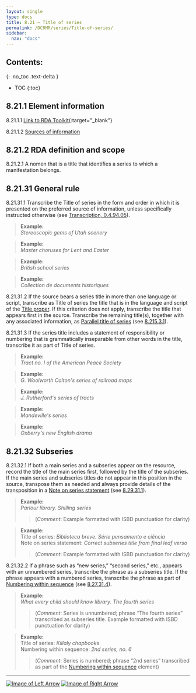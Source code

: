 ```yaml
---
layout: single
type: docs
title: 8.21 — Title of series
permalink: /DCRMR/series/Title-of-series/
sidebar:
  nav: "docs"
---
```


## Contents:
{: .no_toc .text-delta }

- TOC
{:toc}

## 8.21.1 Element information

<a name="8.21.1.1">8.21.1.1</a> [Link to RDA Toolkit](https://access.rdatoolkit.org/Content/Index?externalId=en-US_ala-0338d0e4-e62e-377f-80f8-f7b06b2f11a4){:target="_blank"}

<a name="8.21.1.2">8.21.1.2</a> [Sources of information](/DCRMR/series/#8011-sources-of-information)

## 8.21.2 RDA definition and scope

<a name="8.21.2.1">8.21.2.1</a> A nomen that is a title that identifies a series to which a manifestation belongs.

## 8.21.31 General rule

<a name="8.21.31.1">8.21.31.1</a> Transcribe the Title of series  in the form and order in which it is presented on the preferred source of information, unless specifically instructed otherwise (see [Transcription, 0.4.94.05](/general-rules/Transcription/#0.4.94.05)).

>**Example:**    
><CITE>Stereoscopic gems of Utah scenery</CITE>  

>**Example:**    
><CITE>Master choruses for Lent and Easter</CITE>  

>**Example:**    
><CITE>British school series</CITE>  

>**Example:**    
><CITE>Collection de documents historiques</CITE>  

<a name="8.21.31.2">8.21.31.2</a> If the source bears a series title in more than one language or script, transcribe as Title of series the title that is in the language and script of the [Title proper](/DCRMR/title/Title-proper/). If this criterion does not apply, transcribe the title that appears first in the source. Transcribe the remaining title(s), together with any associated information, as [Parallel title of series](/DCRMR/series/Parallel-title-of-series/) (see [8.215.3.1](/DCRMR/series/Parallel-title-of-series/#8.215.3.1)).

<a name="8.21.31.3">8.21.31.3</a> If the series title includes a statement of responsibility or numbering that is grammatically inseparable from other words in the title, transcribe it as part of Title of series.

>**Example:**    
><CITE>Tract no. I of the American Peace Society</CITE>  

>**Example:**    
><CITE>G. Woolworth Colton's series of railroad maps</CITE>  

>**Example:**    
><CITE>J. Rutherford's series of tracts</CITE>  

>**Example:**    
><CITE>Mandeville's series</CITE>  

>**Example:**    
><CITE>Oxberry's new English drama</CITE>  

## 8.21.32 Subseries

<a name="8.21.32.1">8.21.32.1</a> If both a main series and a subseries appear on the resource, record the title of the main series first, followed by the title of the subseries. If the main series and subseries titles do not appear in this position in the source, transpose them as needed and always provide details of the transposition in a [Note on series statement](/DCRMR/series/Note-on-series-statement/) (see [8.29.31.1](/DCRMR/series/Note-on-series-statement/#8.29.31.1)). 

>**Example:**  
><CITE>Parlour library. Shilling series</CITE>  
>>(*Comment*: Example formatted with ISBD punctuation for clarity)

>**Example:**  
>Title of series: <CITE>Biblioteca breve. Série pensamento e ciência</CITE>  
>Note on series statement: <CITE>Correct subseries title from final leaf verso</CITE>  
>>(*Comment*: Example formatted with ISBD punctuation for clarity)
  
<a name="8.21.32.2">8.21.32.2</a> If a phrase such as “new series,” “second series,” etc., appears with an unnumbered series, transcribe the phrase as a subseries title. If the phrase appears with a numbered series, transcribe the phrase as part of [Numbering within sequence](/DCRMR/series/Numbering-within-sequence/) (see [ 8.27.31.4](/DCRMR/series/Numbering-within-sequence/#8.27.31.4)).

>**Example:**  
><CITE>What every child should know library. The fourth series</CITE>  
>>(*Comment*: Series is unnumbered; phrase “The fourth series” transcribed as subseries title. Example formatted with ISBD punctuation for clarity) 

>**Example:**  
>Title of series: <CITE>Killaly chapbooks</CITE>   
>Numbering within sequence: <CITE>2nd series, no. 6</CITE>  
>>(*Comment*: Series is numbered; phrase “2nd series” transcribed as part of the [Numbering within sequence](/DCRMR/series/Numbering-within-sequence/) element)

---

[![Image of Left Arrow](https://rbms-bsc.github.io/DCRMR/assets/pictures/navigation/Arrow_Left.png "8.2 — Series statement")](/DCRMR/series/Series-statement/) [![Image of Right Arrow](https://rbms-bsc.github.io/DCRMR/assets/pictures/navigation/Arrow_Right.png "8.215 — Parallel title of series")](/DCRMR/series/Parallel-title-of-series/)  

